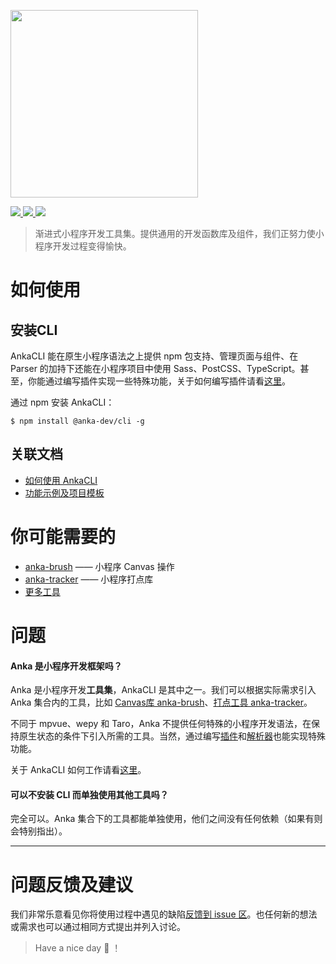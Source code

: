 <p>
  <img src="https://user-images.githubusercontent.com/10026019/48325653-9fb60800-e671-11e8-9e5f-46e625d8159f.png" width="300"/>
</p>

<p>
	<a href="https://www.npmjs.com/package/@anka-dev/cli">
		<img src="https://badge.fury.io/js/%40anka-dev%2Fcli.svg"/>
	</a>
	<a href="https://travis-ci.com/iException/anka">
		<img src="https://travis-ci.com/iException/anka.svg?branch=dev"/>
    </a>
	<a href="https://gitter.im/anka-dev/community">
		<img src="https://img.shields.io/gitter/room/iexception/anka.svg?style=flat"/>
    </a>
</p>

> 渐进式小程序开发工具集。提供通用的开发函数库及组件，我们正努力使小程序开发过程变得愉快。

# 如何使用

## 安装CLI

AnkaCLI 能在原生小程序语法之上提供 npm 包支持、管理页面与组件、在 Parser 的加持下还能在小程序项目中使用 Sass、PostCSS、TypeScript。甚至，你能通过编写插件实现一些特殊功能，关于如何编写插件请看[这里](https://iexception.github.io/anka-doc/book/plugins/)。

通过 npm 安装 AnkaCLI：

```shell
$ npm install @anka-dev/cli -g
```

## 关联文档

- [如何使用 AnkaCLI](https://iexception.github.io/anka-doc/book/cli)
- [功能示例及项目模板](https://github.com/iException/anka-quickstart)

# 你可能需要的

- [anka-brush](https://github.com/iException/anka-brush) —— 小程序 Canvas 操作
- [anka-tracker](https://github.com/iException/anka-tracker) ——  小程序打点库
- [更多工具](https://github.com/iException?utf8=%E2%9C%93&q=anka&type=&language=)


# 问题

#### Anka 是小程序开发框架吗？

Anka 是小程序开发**工具集**，AnkaCLI 是其中之一。我们可以根据实际需求引入 Anka 集合内的工具，比如 [Canvas库 anka-brush](https://github.com/iException/anka-brush)、[打点工具 anka-tracker](https://github.com/iException/anka-tracker)。

不同于 mpvue、wepy 和 Taro，Anka 不提供任何特殊的小程序开发语法，在保持原生状态的条件下引入所需的工具。当然，通过编写[插件](https://iexception.github.io/anka-doc/book/plugins/)和[解析器](https://iexception.github.io/anka-doc/book/parsers/)也能实现特殊功能。

关于 AnkaCLI 如何工作请看[这里](https://iexception.github.io/anka-doc/book/cli/how-cli-works.html)。

#### 可以不安装 CLI 而单独使用其他工具吗？

完全可以。Anka 集合下的工具都能单独使用，他们之间没有任何依赖（如果有则会特别指出）。

***

# 问题反馈及建议

我们非常乐意看见你将使用过程中遇见的缺陷[反馈到 issue 区](https://github.com/iException/anka/issues)。也任何新的想法或需求也可以通过相同方式提出并列入讨论。

> Have a nice day 🎉 ！
